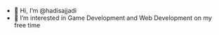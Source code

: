 - 👋 Hi, I’m @hadisajjadi
- 👀 I’m interested in Game Development and Web Development on my free time


<!---
hadisajjadi/hadisajjadi is a ✨ special ✨ repository because its `README.md` (this file) appears on your GitHub profile.
You can click the Preview link to take a look at your changes.
--->

<!-- - 👋 Hi, I’m @hadisajjadi
- 👀 I’m interested in ...
- 🌱 I’m currently learning ...
- 💞️ I’m looking to collaborate on ...
- 📫 How to reach me ... -->
